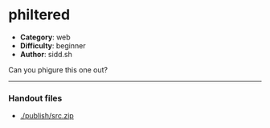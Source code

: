 philtered
======================

- **Category**: web
- **Difficulty**: beginner
- **Author**: sidd.sh

Can you phigure this one out?

---

### Handout files

- [./publish/src.zip](./publish/src.zip)
